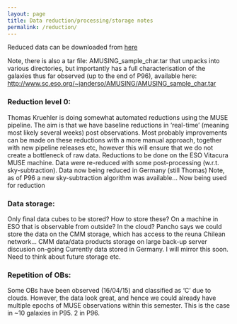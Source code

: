 ```yaml
---
layout: page
title: Data reduction/processing/storage notes
permalink: /reduction/
---
```


Reduced data can be downloaded from [here](http://www.sc.eso.org/~janderso/AMUSING/)

Note, there is also a tar file: AMUSING_sample_char.tar that unpacks into various directories, but importantly has a full characterisation of the galaxies thus far observed (up to the end of P96), available here: http://www.sc.eso.org/~janderso/AMUSING/AMUSING_sample_char.tar


### Reduction level 0:
Thomas Kruehler is doing somewhat automated reductions using the MUSE pipeline. The aim is that we have baseline reductions in ‘real-time’ (meaning most likely several weeks) post observations. Most probably improvements can be made on these reductions with a more manual approach, together with new pipeline releases etc, however this will ensure that we do not create a bottleneck of raw data.
Reductions to be done on the ESO Vitacura MUSE machine.
Data were re-reduced with some post-processing (w.r.t. sky-subtraction). Data now being reduced in Germany (still Thomas)
Note, as of P96 a new sky-subtraction algorithm was available… Now being used for reduction

### Data storage:
Only final data cubes to be stored?
How to store these? On a machine in ESO that is observable from outside? In the cloud?
Pancho says we could store the data on the CMM storage, which has access to the reuna Chilean network… CMM data/data products storage on large back-up server discusion on-going
Currently data stored in Germany. I will mirror this soon. Need to think about future storage etc.

### Repetition of OBs:
Some OBs have been observed (16/04/15) and classified as ‘C’ due to clouds. However, the data look great, and hence we could already have multiple epochs of MUSE observations within this semester.
This is the case in ~10 galaxies in P95. 2 in P96.

